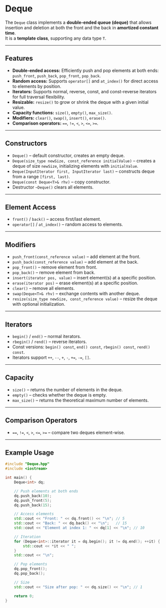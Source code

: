 # Deque

The `Deque` class implements a **double-ended queue (deque)** that allows insertion and deletion at both the front and the back in **amortized constant time**.  
It is a **template class**, supporting any data type `T`.

---

## Features

- **Double-ended access:** Efficiently push and pop elements at both ends: `push_front`, `push_back`, `pop_front`, `pop_back`.
- **Random access:** Supports `operator[]` and `at_index()` for direct access to elements by position.
- **Iterators:** Supports normal, reverse, const, and const-reverse iterators for full traversal flexibility.
- **Resizable:** `resize()` to grow or shrink the deque with a given initial value.
- **Capacity functions:** `size()`, `empty()`, `max_size()`.
- **Modifiers:** `clear()`, `swap()`, `insert()`, `erase()`.
- **Comparison operators:** `==`, `!=`, `<`, `>`, `<=`, `>=`.

---

## Constructors

- `Deque()` – default constructor, creates an empty deque.
- `Deque(size_type newSize, const_reference initialValue)` – creates a deque of size `newSize`, initializing elements with `initialValue`.
- `Deque(InputIterator first, InputIterator last)` – constructs deque from a range `[first, last)`.
- `Deque(const Deque<T>& rhv)` – copy constructor.
- Destructor `~Deque()` clears all elements.

---

## Element Access

- `front()` / `back()` – access first/last element.
- `operator[]` / `at_index()` – random access to elements.

---

## Modifiers

- `push_front(const_reference value)` – add element at the front.
- `push_back(const_reference value)` – add element at the back.
- `pop_front()` – remove element from front.
- `pop_back()` – remove element from back.
- `insert(iterator pos, value)` – insert element(s) at a specific position.
- `erase(iterator pos)` – erase element(s) at a specific position.
- `clear()` – remove all elements.
- `swap(Deque<T>& rhv)` – exchange contents with another deque.
- `resize(size_type newSize, const_reference value)` – resize the deque with optional initialization.

---

## Iterators

- `begin()` / `end()` – normal iterators.
- `rbegin()` / `rend()` – reverse iterators.
- Const versions: `begin() const`, `end() const`, `rbegin() const`, `rend() const`.
- Iterators support `++`, `--`, `+`, `-`, `+=`, `-=`, `[]`.

---

## Capacity

- `size()` – returns the number of elements in the deque.
- `empty()` – checks whether the deque is empty.
- `max_size()` – returns the theoretical maximum number of elements.

---

## Comparison Operators

- `==`, `!=`, `<`, `>`, `<=`, `>=` – compare two deques element-wise.

---

## Example Usage

```cpp
#include "Deque.hpp"
#include <iostream>

int main() {
    Deque<int> dq;

    // Push elements at both ends
    dq.push_back(10);
    dq.push_front(5);
    dq.push_back(15);

    // Access elements
    std::cout << "Front: " << dq.front() << "\n"; // 5
    std::cout << "Back: " << dq.back() << "\n";   // 15
    std::cout << "Element at index 1: " << dq[1] << "\n"; // 10

    // Iteration
    for (Deque<int>::iterator it = dq.begin(); it != dq.end(); ++it) {
        std::cout << *it << " ";
    }
    std::cout << "\n";

    // Pop elements
    dq.pop_front();
    dq.pop_back();

    // Size
    std::cout << "Size after pop: " << dq.size() << "\n"; // 1

    return 0;
}
